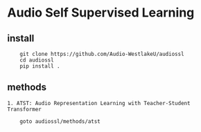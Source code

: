 # Audio Self Supervised Learning 
## install

```
    git clone https://github.com/Audio-WestlakeU/audiossl
    cd audiossl
    pip install .
```

## methods

    1. ATST: Audio Representation Learning with Teacher-Student Transformer

        goto audiossl/methods/atst
